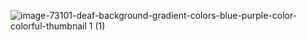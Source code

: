 
![image-73101-deaf-background-gradient-colors-blue-purple-color-colorful-thumbnail 1 (1)](https://github.com/user-attachments/assets/5453b4c7-30aa-4247-b8a7-1314404e80b8)
